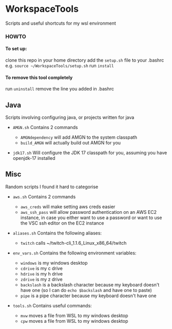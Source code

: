 # WorkspaceTools
Scripts and useful shortcuts for my wsl environment

### HOWTO
#### To set up:
clone this repo in your home directory
add the `setup.sh` file to your .bashrc e.g. `source ~/WorkspaceTools/setup.sh`
run `install`

#### To remove this tool completely
run `uninstall`
remove the line you added in .bashrc

## Java
Scripts involving configuring java, or projects written for java

- `AMGN.sh`
Contains 2 commands
    - `AMGNdependency` will add AMGN to the system classpath
    - `build_AMGN` will actually build out AMGN for you

- `jdk17.sh`
Will configure the JDK 17 classpath for you, assuming you have openjdk-17 installed

## Misc
Random scripts I found it hard to categorise

- `aws.sh`
Contains 2 commands
    - `aws_creds` will make setting aws creds easier
    - `aws_ssh_pass` will allow password authentication on an AWS EC2 instance, in case you either want to use a password or want to use the VSC ssh editor on the EC2 instance

- `aliases.sh`
Contains the following aliases:
    - `twitch` calls ~/twitch-cli_1.1.6_Linux_x86_64/twitch

- `env_vars.sh`
Contains the following environment variables:
    - `windows` is my windows desktop
    - `cdrive` is my c drive
    - `hdrive` is my h drive
    - `zdrive` is my z drive
    - `backslash` is a backslash character because my keyboard doesn't have one (so I can do `echo $backslash` and have one to paste)
    - `pipe` is a pipe character because my keyboard doesn't have one

- `tools.sh`
Contains useful commands:
    - `mvw` moves a file from WSL to my windows desktop
    - `cpw` moves a file from WSL to my windows desktop
